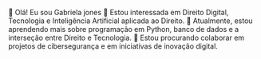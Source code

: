 👋 Olá! Eu sou Gabriela jones
👀 Estou interessada em Direito Digital, Tecnologia e Inteligência Artificial aplicada ao Direito.
🌱 Atualmente, estou aprendendo mais sobre programação em Python, banco de dados e a interseção entre Direito e Tecnologia.
💞️ Estou procurando colaborar em projetos de cibersegurança e em iniciativas de inovação digital.
<!---
Gabi-7020/Gabi-7020 is a ✨ special ✨ repository because its `README.md` (this file) appears on your GitHub profile.
You can click the Preview link to take a look at your changes.
--->

